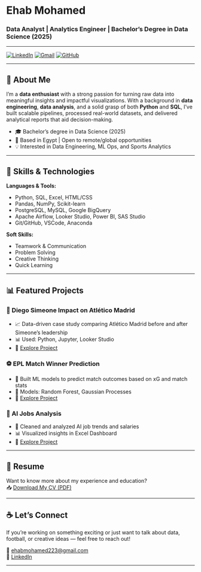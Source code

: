 # Ehab Mohamed 
### Data Analyst | Analytics Engineer | Bachelor’s Degree in Data Science (2025)
---

[![LinkedIn](https://img.shields.io/badge/LinkedIn-blue?style=flat&logo=linkedin&logoColor=white)]([www.linkedin.com/in/ehab-mohamed-527458242](http://www.linkedin.com/in/ehab-mohamed-527458242))
[![Gmail](https://img.shields.io/badge/Gmail-D14836?style=flat&logo=gmail&logoColor=white)](mailto:ehab.mohamed.elsayeed@gmail.com)
[![GitHub](https://img.shields.io/badge/GitHub-100000?style=flat&logo=github&logoColor=white)](https://github.com/ehabmohamed223)

---

## 🚀 About Me

I’m a **data enthusiast** with a strong passion for turning raw data into meaningful insights and impactful visualizations. With a background in **data engineering**, **data analysis**, and a solid grasp of both **Python** and **SQL**, I’ve built scalable pipelines, processed real-world datasets, and delivered analytical reports that aid decision-making.

- 🎓 Bachelor’s degree in Data Science (2025)
- 📍 Based in Egypt | Open to remote/global opportunities
- 💡 Interested in Data Engineering, ML Ops, and Sports Analytics

---

## 💼 Skills & Technologies

**Languages & Tools:**
- Python, SQL, Excel, HTML/CSS
- Pandas, NumPy, Scikit-learn
- PostgreSQL, MySQL, Google BigQuery
- Apache Airflow, Looker Studio, Power BI, SAS Studio
- Git/GitHub, VSCode, Anaconda

**Soft Skills:**
- Teamwork & Communication
- Problem Solving
- Creative Thinking
- Quick Learning

---

## 📊 Featured Projects

### 🔴 Diego Simeone Impact on Atlético Madrid
- 📈 Data-driven case study comparing Atlético Madrid before and after Simeone’s leadership
- 📊 Used: Python, Jupyter, Looker Studio
- 🔗 [Explore Project](https://github.com/ehabmohamed223/Diego-Simeone-Impact-on-Atltico-Madrid)

### ⚽ EPL Match Winner Prediction
- 🤖 Built ML models to predict match outcomes based on xG and match stats
- 🧠 Models: Random Forest, Gaussian Processes
- 🔗 [Explore Project](https://github.com/ehabmohamed223/english-premier-league-match-winner-prediction)

### 🤖 AI Jobs Analysis
- 🧹 Cleaned and analyzed AI job trends and salaries
- 📊 Visualized insights in Excel Dashboard
- 🔗 [Explore Project](https://github.com/ehabmohamed223/ai-jobs-data-analysis)

---

## 📄 Resume

Want to know more about my experience and education?  
📥 [Download My CV (PDF)](https://github.com/ehabmohamed223/ehab-mohamed-cv/blob/main/ehab_mohamed.pdf)

---

## ☕ Let’s Connect

If you’re working on something exciting or just want to talk about data, football, or creative ideas — feel free to reach out!

📧 ehabmohamed223@gmail.com  
🔗 [LinkedIn](https://www.linkedin.com/in/ehabmohamed223)

---
